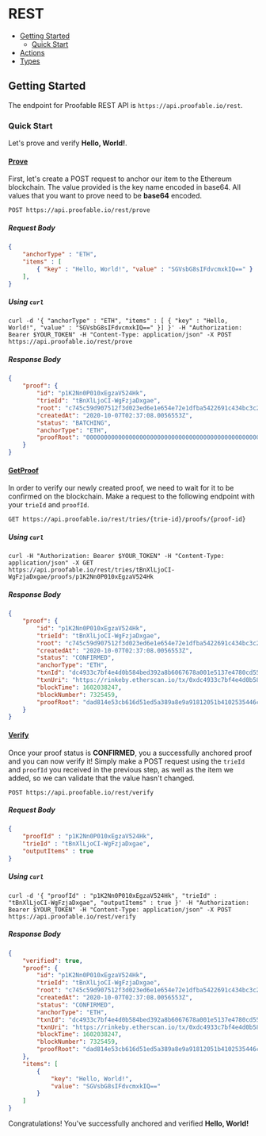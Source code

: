 # REST

- [Getting Started](#getting-started)
    - [Quick Start](#quick-start)
- [Actions](./actions.md)
- [Types](./types.md)

## Getting Started

The endpoint for Proofable REST API is `https://api.proofable.io/rest`.

### Quick Start

Let's prove and verify **Hello, World!**.

#### [Prove](./actions.md#prove)

First, let's create a POST request to anchor our item to the Ethereum blockchain.
The value provided is the key name encoded in base64. All values that you want
to prove need to be **base64** encoded.
```
POST https://api.proofable.io/rest/prove
```

##### Request Body

```json
{
    "anchorType" : "ETH",
    "items" : [
        { "key" : "Hello, World!", "value" : "SGVsbG8sIFdvcmxkIQ==" }
    ],
}
```

##### Using `curl`

```
curl -d '{ "anchorType" : "ETH", "items" : [ { "key" : "Hello, World!", "value" : "SGVsbG8sIFdvcmxkIQ==" }] }' -H "Authorization: Bearer $YOUR_TOKEN" -H "Content-Type: application/json" -X POST https://api.proofable.io/rest/prove
```

##### Response Body

```json
{
    "proof": {
        "id": "p1K2Nn0P010xEgzaV524Hk",
        "trieId": "tBnXlLjoCI-WgFzjaDxgae",
        "root": "c745c59d907512f3d023ed6e1e654e72e1dfba5422691c434bc3c2432f1472dd",
        "createdAt": "2020-10-07T02:37:08.0056553Z",
        "status": "BATCHING",
        "anchorType": "ETH",
        "proofRoot": "0000000000000000000000000000000000000000000000000000000000000000"
    }
}
```

#### [GetProof](./actions.md#getproof)

In order to verify our newly created proof, we need to wait for it to be confirmed on the blockchain. Make a request to the following
endpoint with your `trieId` and `proofId`.

```
GET https://api.proofable.io/rest/tries/{trie-id}/proofs/{proof-id}
```

##### Using `curl`

```
curl -H "Authorization: Bearer $YOUR_TOKEN" -H "Content-Type: application/json" -X GET https://api.proofable.io/rest/tries/tBnXlLjoCI-WgFzjaDxgae/proofs/p1K2Nn0P010xEgzaV524Hk
```

##### Response Body

```json
{
    "proof": {
        "id": "p1K2Nn0P010xEgzaV524Hk",
        "trieId": "tBnXlLjoCI-WgFzjaDxgae",
        "root": "c745c59d907512f3d023ed6e1e654e72e1dfba5422691c434bc3c2432f1472dd",
        "createdAt": "2020-10-07T02:37:08.0056553Z",
        "status": "CONFIRMED",
        "anchorType": "ETH",
        "txnId": "dc4933c7bf4e4d0b584bed392a8b6067678a001e5137e4780cd55263377394a4",
        "txnUri": "https://rinkeby.etherscan.io/tx/0xdc4933c7bf4e4d0b584bed392a8b6067678a001e5137e4780cd55263377394a4",
        "blockTime": 1602038247,
        "blockNumber": 7325459,
        "proofRoot": "dad814e53cb616d51ed5a389a8e9a91812051b4102535446c4898131158ed916"
    }
}
```

#### [Verify](./actions.md#verify)

Once your proof status is **CONFIRMED**, you a successfully anchored proof and you can now verify it! Simply make a POST request using the
`trieId` and `proofId` you received in the previous step, as well as the item we added, so we can validate
that the value hasn't changed.
 
```
POST https://api.proofable.io/rest/verify
```

##### Request Body

```json
{
    "proofId" : "p1K2Nn0P010xEgzaV524Hk",
    "trieId" : "tBnXlLjoCI-WgFzjaDxgae",
    "outputItems" : true
}
```

##### Using `curl`

```
curl -d '{ "proofId" : "p1K2Nn0P010xEgzaV524Hk", "trieId" : "tBnXlLjoCI-WgFzjaDxgae", "outputItems" : true }' -H "Authorization: Bearer $YOUR_TOKEN" -H "Content-Type: application/json" -X POST https://api.proofable.io/rest/verify
```

##### Response Body

```json
{
    "verified": true,
    "proof": {
        "id": "p1K2Nn0P010xEgzaV524Hk",
        "trieId": "tBnXlLjoCI-WgFzjaDxgae",
        "root": "c745c59d907512f3d023ed6e1e654e72e1dfba5422691c434bc3c2432f1472dd",
        "createdAt": "2020-10-07T02:37:08.0056553Z",
        "status": "CONFIRMED",
        "anchorType": "ETH",
        "txnId": "dc4933c7bf4e4d0b584bed392a8b6067678a001e5137e4780cd55263377394a4",
        "txnUri": "https://rinkeby.etherscan.io/tx/0xdc4933c7bf4e4d0b584bed392a8b6067678a001e5137e4780cd55263377394a4",
        "blockTime": 1602038247,
        "blockNumber": 7325459,
        "proofRoot": "dad814e53cb616d51ed5a389a8e9a91812051b4102535446c4898131158ed916"
    },
    "items": [
        {
            "key": "Hello, World!",
            "value": "SGVsbG8sIFdvcmxkIQ=="
        }
    ]
}
```

Congratulations! You've successfully anchored and verified **Hello, World!**